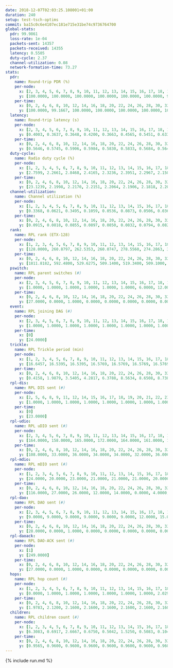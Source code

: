 ```yaml
---
date: 2018-12-07T02:03:25.108001+01:00
duration: 240
setup: test-tsch-optims
commit: ba15c0c6e4107ec181e715e31be74c9736764700
global-stats:
  pdr: 99.9861
  loss-rate: 1e-04
  packets-sent: 14357
  packets-received: 14355
  latency: 0.5505
  duty-cycle: 2.37
  channel-utilization: 0.08
  network-formation-time: 73.27
stats:
  pdr:
    name: Round-trip PDR (%)
    per-node:
      x: [2, 3, 4, 5, 6, 7, 8, 9, 10, 11, 12, 13, 14, 15, 16, 17, 18, 19, 20, 21, 22, 23, 24, 25]
      y: [100.0000, 100.0000, 100.0000, 100.0000, 100.0000, 100.0000, 99.8291, 99.8270, 100.0000, 100.0000, 100.0000, 100.0000, 100.0000, 100.0000, 100.0000, 100.0000, 100.0000, 100.0000, 100.0000, 100.0000, 100.0000, 100.0000, 100.0000, 100.0000]
    per-time:
      x: [0, 2, 4, 6, 8, 10, 12, 14, 16, 18, 20, 22, 24, 26, 28, 30, 32, 34, 36, 38, 40, 42, 44, 46, 48, 50, 52, 54, 56, 58, 60, 62, 64, 66, 68, 70, 72, 74, 76, 78, 80, 82, 84, 86, 88, 90, 92, 94, 96, 98, 100, 102, 104, 106, 108, 110, 112, 114, 116, 118, 120, 122, 124, 126, 128, 130, 132, 134, 136, 138, 140, 142, 144, 146, 148, 150, 152, 154, 156, 158, 160, 162, 164, 166, 168, 170, 172, 174, 176, 178, 180, 182, 184, 186, 188, 190, 192, 194, 196, 198, 200, 202, 204, 206, 208, 210, 212, 214, 216, 218, 220, 222, 224, 226, 228, 230, 232, 234, 236, 238, 240]
      y: [100.0000, 99.1667, 100.0000, 100.0000, 100.0000, 100.0000, 100.0000, 100.0000, 100.0000, 100.0000, 100.0000, 100.0000, 100.0000, 100.0000, 100.0000, 100.0000, 100.0000, 99.1667, 100.0000, 100.0000, 100.0000, 100.0000, 100.0000, 100.0000, 100.0000, 100.0000, 100.0000, 100.0000, 100.0000, 100.0000, 100.0000, 100.0000, 100.0000, 100.0000, 100.0000, 100.0000, 100.0000, 100.0000, 100.0000, 100.0000, 100.0000, 100.0000, 100.0000, 100.0000, 100.0000, 100.0000, 100.0000, 100.0000, 100.0000, 100.0000, 100.0000, 100.0000, 100.0000, 100.0000, 100.0000, 100.0000, 100.0000, 100.0000, 100.0000, 100.0000, 100.0000, 100.0000, 100.0000, 100.0000, 100.0000, 100.0000, 100.0000, 100.0000, 100.0000, 100.0000, 100.0000, 100.0000, 100.0000, 100.0000, 100.0000, 100.0000, 100.0000, 100.0000, 100.0000, 100.0000, 100.0000, 100.0000, 100.0000, 100.0000, 100.0000, 100.0000, 100.0000, 100.0000, 100.0000, 100.0000, 100.0000, 100.0000, 100.0000, 100.0000, 100.0000, 100.0000, 100.0000, 100.0000, 100.0000, 100.0000, 100.0000, 100.0000, 100.0000, 100.0000, 100.0000, 100.0000, 100.0000, 100.0000, 100.0000, 100.0000, 100.0000, 100.0000, 100.0000, 100.0000, 100.0000, 100.0000, 100.0000, 100.0000, 100.0000, 100.0000, null]
  latency:
    name: Round-trip latency (s)
    per-node:
      x: [2, 3, 4, 5, 6, 7, 8, 9, 10, 11, 12, 13, 14, 15, 16, 17, 18, 19, 20, 21, 22, 23, 24, 25]
      y: [0.4003, 0.3637, 0.3648, 0.4200, 0.3663, 0.4565, 0.5451, 0.6339, 0.5182, 0.5472, 0.5069, 0.4504, 0.6641, 0.5385, 0.6206, 0.5479, 0.6111, 0.6283, 0.5981, 0.6464, 0.6434, 0.7391, 0.7445, 0.6861]
    per-time:
      x: [0, 2, 4, 6, 8, 10, 12, 14, 16, 18, 20, 22, 24, 26, 28, 30, 32, 34, 36, 38, 40, 42, 44, 46, 48, 50, 52, 54, 56, 58, 60, 62, 64, 66, 68, 70, 72, 74, 76, 78, 80, 82, 84, 86, 88, 90, 92, 94, 96, 98, 100, 102, 104, 106, 108, 110, 112, 114, 116, 118, 120, 122, 124, 126, 128, 130, 132, 134, 136, 138, 140, 142, 144, 146, 148, 150, 152, 154, 156, 158, 160, 162, 164, 166, 168, 170, 172, 174, 176, 178, 180, 182, 184, 186, 188, 190, 192, 194, 196, 198, 200, 202, 204, 206, 208, 210, 212, 214, 216, 218, 220, 222, 224, 226, 228, 230, 232, 234, 236, 238, 240]
      y: [0.5646, 0.5745, 0.5906, 0.5984, 0.5830, 0.5833, 0.5684, 0.5644, 0.5757, 0.5989, 0.5938, 0.5900, 0.5632, 0.5711, 0.5738, 0.5583, 0.5566, 0.5827, 0.5478, 0.5565, 0.5882, 0.5824, 0.5657, 0.5671, 0.5798, 0.5890, 0.5795, 0.5644, 0.5796, 0.5677, 0.5573, 0.5522, 0.5674, 0.5422, 0.5622, 0.5560, 0.5586, 0.5526, 0.5569, 0.5326, 0.5638, 0.5470, 0.5509, 0.5399, 0.5359, 0.5451, 0.5260, 0.5290, 0.5411, 0.5207, 0.5269, 0.5461, 0.5451, 0.5429, 0.5526, 0.5434, 0.5383, 0.5517, 0.5406, 0.5489, 0.5617, 0.5477, 0.5608, 0.5375, 0.5333, 0.5484, 0.5434, 0.5284, 0.5387, 0.5371, 0.5280, 0.5370, 0.5482, 0.5313, 0.5313, 0.5338, 0.5401, 0.5464, 0.5355, 0.5347, 0.5396, 0.5537, 0.5395, 0.5373, 0.5475, 0.5379, 0.5299, 0.5292, 0.5584, 0.5423, 0.5444, 0.5567, 0.5487, 0.5542, 0.5474, 0.5649, 0.5391, 0.5524, 0.5442, 0.5562, 0.5444, 0.5424, 0.5572, 0.5349, 0.5362, 0.5372, 0.5096, 0.5507, 0.5222, 0.5448, 0.5274, 0.5453, 0.5311, 0.5260, 0.5392, 0.5368, 0.5257, 0.5341, 0.5291, 0.5121, null]
  duty-cycle:
    name: Radio duty cycle (%)
    per-node:
      x: [1, 2, 3, 4, 5, 6, 7, 8, 9, 10, 11, 12, 13, 14, 15, 16, 17, 18, 19, 20, 21, 22, 23, 24, 25]
      y: [2.7599, 2.2661, 2.8468, 2.4165, 2.3236, 2.3951, 2.2967, 2.1509, 2.2497, 2.2077, 2.1695, 2.3358, 2.6229, 2.3907, 2.4567, 2.3084, 2.3177, 2.4002, 2.3994, 2.4371, 2.2402, 2.3719, 2.3279, 2.3220, 2.3074]
    per-time:
      x: [0, 2, 4, 6, 8, 10, 12, 14, 16, 18, 20, 22, 24, 26, 28, 30, 32, 34, 36, 38, 40, 42, 44, 46, 48, 50, 52, 54, 56, 58, 60, 62, 64, 66, 68, 70, 72, 74, 76, 78, 80, 82, 84, 86, 88, 90, 92, 94, 96, 98, 100, 102, 104, 106, 108, 110, 112, 114, 116, 118, 120, 122, 124, 126, 128, 130, 132, 134, 136, 138, 140, 142, 144, 146, 148, 150, 152, 154, 156, 158, 160, 162, 164, 166, 168, 170, 172, 174, 176, 178, 180, 182, 184, 186, 188, 190, 192, 194, 196, 198, 200, 202, 204, 206, 208, 210, 212, 214, 216, 218, 220, 222, 224, 226, 228, 230, 232, 234, 236, 238]
      y: [23.1239, 2.1998, 2.2170, 2.2151, 2.2064, 2.1906, 2.1818, 2.2005, 2.1933, 2.1946, 2.2037, 2.1911, 2.1952, 2.1894, 2.2484, 2.1911, 2.1709, 2.1808, 2.1861, 2.1987, 2.1977, 2.2221, 2.1922, 2.1986, 2.2042, 2.2203, 2.2198, 2.2096, 2.2187, 2.2190, 2.1914, 2.1915, 2.1995, 2.2028, 2.1890, 2.2013, 2.1963, 2.1914, 2.1915, 2.1895, 2.1848, 2.2021, 2.2034, 2.2060, 2.1829, 2.1978, 2.1764, 2.1809, 2.1852, 2.1867, 2.1873, 2.1831, 2.2000, 2.1681, 2.1893, 2.1826, 2.1866, 2.2120, 2.1940, 2.1930, 2.2072, 2.2062, 2.1896, 2.2090, 2.1819, 2.1818, 2.1890, 2.1923, 2.1884, 2.1923, 2.1826, 2.1961, 2.1919, 2.1962, 2.1770, 2.1922, 2.1904, 2.1924, 2.1832, 2.1829, 2.2132, 2.1979, 2.1995, 2.2026, 2.2027, 2.2112, 2.2118, 2.2058, 2.1996, 2.2047, 2.1930, 2.2022, 2.2304, 2.1989, 2.2207, 2.2254, 2.2065, 2.1783, 2.1994, 2.2216, 2.2108, 2.2101, 2.2157, 2.2111, 2.2047, 2.1983, 2.1858, 2.1924, 2.2106, 2.1851, 2.2065, 2.2164, 2.1933, 2.1979, 2.2127, 2.2041, 2.1969, 2.2055, 2.1951, 2.2129]
  channel-utilization:
    name: Channel utilization (%)
    per-node:
      x: [1, 2, 3, 4, 5, 6, 7, 8, 9, 10, 11, 12, 13, 14, 15, 16, 17, 18, 19, 20, 21, 22, 23, 24, 25]
      y: [0.3368, 0.0621, 0.3495, 0.1059, 0.0536, 0.0873, 0.0506, 0.0364, 0.0315, 0.0500, 0.0417, 0.1010, 0.1655, 0.0320, 0.1577, 0.0405, 0.0333, 0.0427, 0.0309, 0.1140, 0.0366, 0.0348, 0.0301, 0.0306, 0.0306]
    per-time:
      x: [0, 2, 4, 6, 8, 10, 12, 14, 16, 18, 20, 22, 24, 26, 28, 30, 32, 34, 36, 38, 40, 42, 44, 46, 48, 50, 52, 54, 56, 58, 60, 62, 64, 66, 68, 70, 72, 74, 76, 78, 80, 82, 84, 86, 88, 90, 92, 94, 96, 98, 100, 102, 104, 106, 108, 110, 112, 114, 116, 118, 120, 122, 124, 126, 128, 130, 132, 134, 136, 138, 140, 142, 144, 146, 148, 150, 152, 154, 156, 158, 160, 162, 164, 166, 168, 170, 172, 174, 176, 178, 180, 182, 184, 186, 188, 190, 192, 194, 196, 198, 200, 202, 204, 206, 208, 210, 212, 214, 216, 218, 220, 222, 224, 226, 228, 230, 232, 234, 236, 238]
      y: [0.0915, 0.0818, 0.0855, 0.0897, 0.0850, 0.0832, 0.0794, 0.0825, 0.0819, 0.0842, 0.0881, 0.0830, 0.0840, 0.0818, 0.0982, 0.0818, 0.0749, 0.0786, 0.0805, 0.0831, 0.0822, 0.0900, 0.0799, 0.0825, 0.0828, 0.0878, 0.0884, 0.0852, 0.0876, 0.0887, 0.0816, 0.0807, 0.0825, 0.0841, 0.0802, 0.0850, 0.0822, 0.0805, 0.0829, 0.0805, 0.0792, 0.0839, 0.0849, 0.0850, 0.0801, 0.0843, 0.0768, 0.0800, 0.0798, 0.0827, 0.0791, 0.0803, 0.0837, 0.0776, 0.0843, 0.0816, 0.0813, 0.0856, 0.0803, 0.0803, 0.0854, 0.0860, 0.0804, 0.0866, 0.0784, 0.0778, 0.0823, 0.0800, 0.0806, 0.0820, 0.0789, 0.0841, 0.0824, 0.0839, 0.0770, 0.0811, 0.0811, 0.0815, 0.0784, 0.0799, 0.0860, 0.0830, 0.0844, 0.0834, 0.0827, 0.0850, 0.0860, 0.0845, 0.0827, 0.0841, 0.0820, 0.0839, 0.0935, 0.0847, 0.0907, 0.0913, 0.0861, 0.0772, 0.0844, 0.0912, 0.0882, 0.0859, 0.0877, 0.0863, 0.0846, 0.0835, 0.0794, 0.0821, 0.0869, 0.0785, 0.0857, 0.0876, 0.0825, 0.0815, 0.0871, 0.0849, 0.0839, 0.0854, 0.0825, 0.0870]
  rank:
    name: RPL rank (ETX-128)
    per-node:
      x: [1, 2, 3, 4, 5, 6, 7, 8, 9, 10, 11, 12, 13, 14, 15, 16, 17, 18, 19, 20, 21, 22, 23, 24, 25]
      y: [128.0000, 260.8797, 262.5353, 260.0747, 278.5560, 274.2863, 378.7303, 483.1829, 598.2778, 463.6255, 445.9421, 435.4549, 410.2988, 552.3197, 496.8050, 572.9016, 517.0864, 592.9467, 652.3143, 551.5021, 649.4413, 661.3871, 958.4362, 710.3416, 721.3306]
    per-time:
      x: [0, 2, 4, 6, 8, 10, 12, 14, 16, 18, 20, 22, 24, 26, 28, 30, 32, 34, 36, 38, 40, 42, 44, 46, 48, 50, 52, 54, 56, 58, 60, 62, 64, 66, 68, 70, 72, 74, 76, 78, 80, 82, 84, 86, 88, 90, 92, 94, 96, 98, 100, 102, 104, 106, 108, 110, 112, 114, 116, 118, 120, 122, 124, 126, 128, 130, 132, 134, 136, 138, 140, 142, 144, 146, 148, 150, 152, 154, 156, 158, 160, 162, 164, 166, 168, 170, 172, 174, 176, 178, 180, 182, 184, 186, 188, 190, 192, 194, 196, 198, 200, 202, 204, 206, 208, 210, 212, 214, 216, 218, 220, 222, 224, 226, 228, 230, 232, 234, 236, 238]
      y: [1811.8182, 592.4800, 529.6275, 509.1400, 519.3400, 509.1000, 508.2800, 500.3200, 498.5800, 509.5600, 514.8039, 497.2600, 512.2549, 506.4600, 513.5098, 532.5400, 526.6667, 528.0800, 543.2941, 527.4528, 510.1200, 510.2549, 498.7600, 497.9804, 490.8200, 491.1200, 490.5400, 483.4600, 484.7800, 482.3529, 487.0000, 479.6400, 484.6000, 477.1923, 472.8800, 469.0392, 464.3400, 479.2549, 465.6400, 467.7200, 461.5800, 464.0000, 460.1000, 458.8600, 459.6600, 472.9038, 462.6800, 457.5400, 457.5385, 458.5400, 458.9216, 453.6000, 460.1765, 456.2200, 472.3922, 465.5000, 459.7800, 453.5192, 446.2000, 451.1800, 451.3000, 454.4706, 450.3200, 459.1800, 461.1600, 459.5600, 471.6275, 464.2000, 458.7800, 459.1400, 456.4800, 457.9808, 444.3333, 449.8000, 449.6400, 444.9000, 456.8600, 455.8400, 456.1400, 453.0400, 458.4118, 461.3137, 458.3200, 445.7800, 448.0200, 454.0000, 454.1600, 468.9400, 479.9400, 474.4400, 475.6471, 474.0800, 499.3019, 496.0600, 491.8800, 485.8431, 480.5200, 480.1373, 475.1400, 475.2941, 474.2941, 473.7600, 474.9216, 460.5000, 470.0400, 471.8400, 482.5200, 482.2200, 484.1538, 476.0980, 471.2157, 473.4600, 468.2400, 457.1569, 460.8800, 463.0400, 465.3137, 465.0400, 475.0600, 487.9259]
  pswitch:
    name: RPL parent switches (#)
    per-node:
      x: [2, 3, 4, 5, 6, 7, 8, 9, 10, 11, 12, 13, 14, 15, 16, 17, 18, 19, 20, 21, 22, 23, 24, 25]
      y: [1.0000, 1.0000, 1.0000, 1.0000, 1.0000, 1.0000, 6.0000, 12.0000, 3.0000, 2.0000, 4.0000, 1.0000, 4.0000, 1.0000, 4.0000, 3.0000, 4.0000, 5.0000, 1.0000, 7.0000, 8.0000, 3.0000, 3.0000, 5.0000]
    per-time:
      x: [0, 2, 4, 6, 8, 10, 12, 14, 16, 18, 20, 22, 24, 26, 28, 30, 32, 34, 36, 38, 40, 42, 44, 46, 48, 50, 52, 54, 56, 58, 60, 62, 64, 66, 68, 70, 72, 74, 76, 78, 80, 82, 84, 86, 88, 90, 92, 94, 96, 98, 100, 102, 104, 106, 108, 110, 112, 114, 116, 118, 120, 122, 124, 126, 128, 130, 132, 134, 136, 138, 140, 142, 144, 146, 148, 150, 152, 154, 156, 158, 160, 162, 164, 166, 168, 170, 172, 174, 176, 178, 180, 182, 184, 186, 188, 190, 192, 194, 196, 198, 200, 202, 204, 206, 208, 210, 212, 214, 216, 218, 220, 222, 224, 226, 228, 230, 232, 234, 236, 238]
      y: [27.0000, 0.0000, 1.0000, 0.0000, 0.0000, 0.0000, 0.0000, 0.0000, 0.0000, 0.0000, 1.0000, 0.0000, 1.0000, 0.0000, 1.0000, 0.0000, 1.0000, 0.0000, 1.0000, 3.0000, 0.0000, 1.0000, 0.0000, 1.0000, 0.0000, 0.0000, 0.0000, 0.0000, 0.0000, 1.0000, 3.0000, 0.0000, 0.0000, 2.0000, 0.0000, 1.0000, 0.0000, 1.0000, 0.0000, 0.0000, 0.0000, 1.0000, 0.0000, 0.0000, 0.0000, 2.0000, 0.0000, 0.0000, 2.0000, 0.0000, 1.0000, 0.0000, 1.0000, 0.0000, 1.0000, 0.0000, 0.0000, 2.0000, 0.0000, 0.0000, 0.0000, 1.0000, 0.0000, 0.0000, 0.0000, 0.0000, 1.0000, 0.0000, 0.0000, 0.0000, 0.0000, 2.0000, 1.0000, 0.0000, 0.0000, 0.0000, 0.0000, 0.0000, 0.0000, 0.0000, 1.0000, 1.0000, 0.0000, 0.0000, 0.0000, 0.0000, 0.0000, 0.0000, 0.0000, 0.0000, 1.0000, 0.0000, 3.0000, 0.0000, 0.0000, 1.0000, 0.0000, 1.0000, 0.0000, 1.0000, 1.0000, 0.0000, 1.0000, 0.0000, 0.0000, 0.0000, 0.0000, 0.0000, 2.0000, 1.0000, 1.0000, 0.0000, 0.0000, 1.0000, 0.0000, 0.0000, 1.0000, 0.0000, 0.0000, 4.0000]
  event:
    name: RPL joining DAG (#)
    per-node:
      x: [2, 3, 4, 5, 6, 7, 8, 9, 10, 11, 12, 13, 14, 15, 16, 17, 18, 19, 20, 21, 22, 23, 24, 25]
      y: [1.0000, 1.0000, 1.0000, 1.0000, 1.0000, 1.0000, 1.0000, 1.0000, 1.0000, 1.0000, 1.0000, 1.0000, 1.0000, 1.0000, 1.0000, 1.0000, 1.0000, 1.0000, 1.0000, 1.0000, 1.0000, 1.0000, 1.0000, 1.0000]
    per-time:
      x: [0]
      y: [24.0000]
  trickle:
    name: RPL Trickle period (min)
    per-node:
      x: [1, 2, 3, 4, 5, 6, 7, 8, 9, 10, 11, 12, 13, 14, 15, 16, 17, 18, 19, 20, 21, 22, 23, 24, 25]
      y: [16.6457, 16.5395, 16.5395, 16.5769, 16.5769, 16.5769, 16.5769, 16.2625, 16.5717, 16.5472, 16.5434, 16.4657, 16.5395, 16.5370, 16.5304, 16.4710, 16.5382, 16.5345, 16.5384, 16.5251, 16.5529, 16.5497, 16.5306, 16.4590, 16.5194]
    per-time:
      x: [0, 2, 4, 6, 8, 10, 12, 14, 16, 18, 20, 22, 24, 26, 28, 30, 32, 34, 36, 38, 40, 42, 44, 46, 48, 50, 52, 54, 56, 58, 60, 62, 64, 66, 68, 70, 72, 74, 76, 78, 80, 82, 84, 86, 88, 90, 92, 94, 96, 98, 100, 102, 104, 106, 108, 110, 112, 114, 116, 118, 120, 122, 124, 126, 128, 130, 132, 134, 136, 138, 140, 142, 144, 146, 148, 150, 152, 154, 156, 158, 160, 162, 164, 166, 168, 170, 172, 174, 176, 178, 180, 182, 184, 186, 188, 190, 192, 194, 196, 198, 200, 202, 204, 206, 208, 210, 212, 214, 216, 218, 220, 222, 224, 226, 228, 230, 232, 234, 236, 238]
      y: [0.4158, 1.9879, 3.5405, 4.2817, 6.3788, 8.5634, 8.6508, 8.7381, 9.6119, 17.1267, 17.3049, 17.4763, 17.4763, 17.4763, 17.4763, 17.4763, 17.4763, 17.4763, 17.4763, 17.4763, 17.4763, 17.4763, 17.4763, 17.4763, 17.4763, 17.4763, 17.4763, 17.4763, 17.4763, 17.4763, 17.4763, 17.4763, 17.4763, 17.4763, 17.4763, 17.4763, 17.4763, 17.4763, 17.4763, 17.4763, 17.4763, 17.4763, 17.4763, 17.4763, 17.4763, 17.4763, 17.4763, 17.4763, 17.4763, 17.4763, 17.4763, 17.4763, 17.4763, 17.4763, 17.4763, 17.4763, 17.4763, 17.4763, 17.4763, 17.4763, 17.4763, 17.4763, 17.4763, 17.4763, 17.4763, 17.4763, 17.4763, 17.4763, 17.4763, 17.4763, 17.4763, 17.4763, 17.4763, 17.4763, 17.4763, 17.4763, 17.4763, 17.4763, 17.4763, 17.4763, 17.4763, 17.4763, 17.4763, 17.4763, 17.4763, 17.4763, 17.4763, 17.4763, 17.4763, 17.4763, 17.4763, 17.4763, 17.4763, 17.4763, 17.4763, 17.4763, 17.4763, 17.4763, 17.4763, 17.4763, 17.4763, 17.4763, 17.4763, 17.4763, 17.4763, 17.4763, 17.4763, 17.4763, 17.4763, 17.4763, 17.4763, 17.4763, 17.4763, 17.4763, 17.4763, 17.4763, 17.4763, 17.4763, 17.4763, 17.4763]
  rpl-dis:
    name: RPL DIS sent (#)
    per-node:
      x: [2, 5, 6, 8, 9, 11, 12, 14, 15, 16, 17, 18, 19, 20, 21, 22, 23, 24, 25]
      y: [1.0000, 1.0000, 1.0000, 1.0000, 1.0000, 1.0000, 1.0000, 1.0000, 1.0000, 1.0000, 1.0000, 1.0000, 2.0000, 1.0000, 1.0000, 1.0000, 2.0000, 2.0000, 2.0000]
    per-time:
      x: [0]
      y: [23.0000]
  rpl-udio:
    name: RPL uDIO sent (#)
    per-node:
      x: [2, 3, 4, 5, 6, 7, 8, 9, 10, 11, 12, 13, 14, 15, 16, 17, 18, 19, 20, 21, 22, 23, 24, 25]
      y: [164.0000, 158.0000, 165.0000, 172.0000, 164.0000, 161.0000, 170.0000, 170.0000, 168.0000, 164.0000, 167.0000, 158.0000, 171.0000, 146.0000, 168.0000, 167.0000, 172.0000, 169.0000, 142.0000, 168.0000, 170.0000, 167.0000, 170.0000, 169.0000]
    per-time:
      x: [0, 2, 4, 6, 8, 10, 12, 14, 16, 18, 20, 22, 24, 26, 28, 30, 32, 34, 36, 38, 40, 42, 44, 46, 48, 50, 52, 54, 56, 58, 60, 62, 64, 66, 68, 70, 72, 74, 76, 78, 80, 82, 84, 86, 88, 90, 92, 94, 96, 98, 100, 102, 104, 106, 108, 110, 112, 114, 116, 118, 120, 122, 124, 126, 128, 130, 132, 134, 136, 138, 140, 142, 144, 146, 148, 150, 152, 154, 156, 158, 160, 162, 164, 166, 168, 170, 172, 174, 176, 178, 180, 182, 184, 186, 188, 190, 192, 194, 196, 198, 200, 202, 204, 206, 208, 210, 212, 214, 216, 218, 220, 222, 224, 226, 228, 230, 232, 234, 236, 238, 240]
      y: [108.0000, 33.0000, 36.0000, 34.0000, 34.0000, 32.0000, 36.0000, 34.0000, 31.0000, 36.0000, 32.0000, 36.0000, 28.0000, 30.0000, 36.0000, 33.0000, 33.0000, 30.0000, 35.0000, 31.0000, 29.0000, 32.0000, 31.0000, 30.0000, 29.0000, 32.0000, 33.0000, 30.0000, 29.0000, 30.0000, 35.0000, 37.0000, 33.0000, 28.0000, 31.0000, 29.0000, 39.0000, 34.0000, 31.0000, 31.0000, 34.0000, 33.0000, 28.0000, 34.0000, 29.0000, 35.0000, 38.0000, 25.0000, 34.0000, 31.0000, 31.0000, 32.0000, 32.0000, 31.0000, 34.0000, 30.0000, 31.0000, 32.0000, 28.0000, 32.0000, 32.0000, 36.0000, 25.0000, 35.0000, 35.0000, 33.0000, 31.0000, 30.0000, 33.0000, 32.0000, 33.0000, 29.0000, 30.0000, 34.0000, 34.0000, 31.0000, 34.0000, 28.0000, 33.0000, 34.0000, 32.0000, 32.0000, 35.0000, 28.0000, 33.0000, 36.0000, 36.0000, 35.0000, 29.0000, 29.0000, 33.0000, 30.0000, 38.0000, 33.0000, 30.0000, 32.0000, 34.0000, 31.0000, 31.0000, 33.0000, 35.0000, 34.0000, 33.0000, 29.0000, 37.0000, 35.0000, 32.0000, 32.0000, 33.0000, 29.0000, 34.0000, 28.0000, 32.0000, 35.0000, 32.0000, 33.0000, 33.0000, 36.0000, 28.0000, 38.0000, 5.0000]
  rpl-mdio:
    name: RPL mDIO sent (#)
    per-node:
      x: [1, 2, 3, 4, 5, 6, 7, 8, 9, 10, 11, 12, 13, 14, 15, 16, 17, 18, 19, 20, 21, 22, 23, 24, 25]
      y: [24.0000, 20.0000, 23.0000, 21.0000, 21.0000, 21.0000, 20.0000, 27.0000, 20.0000, 21.0000, 21.0000, 22.0000, 20.0000, 20.0000, 21.0000, 21.0000, 20.0000, 20.0000, 21.0000, 22.0000, 20.0000, 21.0000, 21.0000, 22.0000, 24.0000]
    per-time:
      x: [0, 2, 4, 6, 8, 10, 12, 14, 16, 18, 20, 22, 24, 26, 28, 30, 32, 34, 36, 38, 40, 42, 44, 46, 48, 50, 52, 54, 56, 58, 60, 62, 64, 66, 68, 70, 72, 74, 76, 78, 80, 82, 84, 86, 88, 90, 92, 94, 96, 98, 100, 102, 104, 106, 108, 110, 112, 114, 116, 118, 120, 122, 124, 126, 128, 130, 132, 134, 136, 138, 140, 142, 144, 146, 148, 150, 152, 154, 156, 158, 160, 162, 164, 166, 168, 170, 172, 174, 176, 178, 180, 182, 184, 186, 188, 190, 192, 194, 196, 198, 200, 202, 204, 206, 208, 210, 212, 214, 216, 218, 220, 222, 224, 226, 228, 230, 232, 234, 236, 238, 240]
      y: [116.0000, 27.0000, 26.0000, 12.0000, 14.0000, 0.0000, 4.0000, 16.0000, 5.0000, 1.0000, 0.0000, 0.0000, 0.0000, 5.0000, 7.0000, 2.0000, 6.0000, 5.0000, 0.0000, 0.0000, 0.0000, 0.0000, 7.0000, 4.0000, 7.0000, 6.0000, 1.0000, 0.0000, 0.0000, 0.0000, 1.0000, 5.0000, 8.0000, 7.0000, 3.0000, 0.0000, 1.0000, 0.0000, 0.0000, 3.0000, 6.0000, 3.0000, 6.0000, 6.0000, 1.0000, 0.0000, 0.0000, 0.0000, 5.0000, 4.0000, 5.0000, 7.0000, 4.0000, 0.0000, 0.0000, 0.0000, 0.0000, 6.0000, 4.0000, 8.0000, 5.0000, 2.0000, 0.0000, 0.0000, 0.0000, 1.0000, 5.0000, 9.0000, 4.0000, 5.0000, 0.0000, 1.0000, 0.0000, 0.0000, 3.0000, 4.0000, 5.0000, 4.0000, 8.0000, 0.0000, 1.0000, 0.0000, 0.0000, 6.0000, 8.0000, 5.0000, 5.0000, 1.0000, 0.0000, 0.0000, 0.0000, 0.0000, 6.0000, 8.0000, 1.0000, 6.0000, 3.0000, 1.0000, 0.0000, 0.0000, 0.0000, 5.0000, 6.0000, 7.0000, 6.0000, 0.0000, 1.0000, 0.0000, 0.0000, 5.0000, 3.0000, 8.0000, 4.0000, 5.0000, 0.0000, 0.0000, 0.0000, 0.0000, 4.0000, 6.0000, 3.0000]
  rpl-dao:
    name: RPL DAO sent (#)
    per-node:
      x: [2, 3, 4, 5, 6, 7, 8, 9, 10, 11, 12, 13, 14, 15, 16, 17, 18, 19, 20, 21, 22, 23, 24, 25]
      y: [9.0000, 9.0000, 9.0000, 9.0000, 9.0000, 9.0000, 12.0000, 15.0000, 10.0000, 10.0000, 10.0000, 9.0000, 11.0000, 9.0000, 12.0000, 10.0000, 10.0000, 11.0000, 9.0000, 12.0000, 14.0000, 11.0000, 11.0000, 10.0000]
    per-time:
      x: [0, 2, 4, 6, 8, 10, 12, 14, 16, 18, 20, 22, 24, 26, 28, 30, 32, 34, 36, 38, 40, 42, 44, 46, 48, 50, 52, 54, 56, 58, 60, 62, 64, 66, 68, 70, 72, 74, 76, 78, 80, 82, 84, 86, 88, 90, 92, 94, 96, 98, 100, 102, 104, 106, 108, 110, 112, 114, 116, 118, 120, 122, 124, 126, 128, 130, 132, 134, 136, 138, 140, 142, 144, 146, 148, 150, 152, 154, 156, 158, 160, 162, 164, 166, 168, 170, 172, 174, 176, 178, 180, 182, 184, 186, 188, 190, 192, 194, 196, 198, 200, 202, 204, 206, 208, 210, 212, 214, 216, 218, 220, 222, 224, 226, 228, 230, 232, 234, 236, 238]
      y: [28.0000, 0.0000, 1.0000, 0.0000, 0.0000, 0.0000, 0.0000, 0.0000, 0.0000, 0.0000, 1.0000, 0.0000, 1.0000, 0.0000, 22.0000, 0.0000, 1.0000, 0.0000, 1.0000, 3.0000, 0.0000, 1.0000, 0.0000, 1.0000, 0.0000, 1.0000, 1.0000, 0.0000, 13.0000, 4.0000, 3.0000, 0.0000, 1.0000, 2.0000, 1.0000, 1.0000, 0.0000, 1.0000, 0.0000, 0.0000, 0.0000, 1.0000, 8.0000, 7.0000, 2.0000, 3.0000, 1.0000, 1.0000, 3.0000, 1.0000, 1.0000, 0.0000, 2.0000, 0.0000, 1.0000, 0.0000, 1.0000, 13.0000, 0.0000, 2.0000, 1.0000, 3.0000, 2.0000, 1.0000, 0.0000, 0.0000, 2.0000, 0.0000, 0.0000, 0.0000, 0.0000, 14.0000, 3.0000, 1.0000, 2.0000, 2.0000, 1.0000, 0.0000, 1.0000, 0.0000, 2.0000, 1.0000, 0.0000, 0.0000, 0.0000, 9.0000, 6.0000, 0.0000, 2.0000, 1.0000, 2.0000, 1.0000, 4.0000, 0.0000, 2.0000, 1.0000, 0.0000, 1.0000, 0.0000, 8.0000, 7.0000, 0.0000, 2.0000, 1.0000, 0.0000, 1.0000, 2.0000, 0.0000, 4.0000, 2.0000, 1.0000, 0.0000, 0.0000, 2.0000, 10.0000, 2.0000, 2.0000, 1.0000, 1.0000, 4.0000]
  rpl-daoack:
    name: RPL DAO-ACK sent (#)
    per-node:
      x: [1]
      y: [249.0000]
    per-time:
      x: [0, 2, 4, 6, 8, 10, 12, 14, 16, 18, 20, 22, 24, 26, 28, 30, 32, 34, 36, 38, 40, 42, 44, 46, 48, 50, 52, 54, 56, 58, 60, 62, 64, 66, 68, 70, 72, 74, 76, 78, 80, 82, 84, 86, 88, 90, 92, 94, 96, 98, 100, 102, 104, 106, 108, 110, 112, 114, 116, 118, 120, 122, 124, 126, 128, 130, 132, 134, 136, 138, 140, 142, 144, 146, 148, 150, 152, 154, 156, 158, 160, 162, 164, 166, 168, 170, 172, 174, 176, 178, 180, 182, 184, 186, 188, 190, 192, 194, 196, 198, 200, 202, 204, 206, 208, 210, 212, 214, 216, 218, 220, 222, 224, 226, 228, 230, 232, 234, 236, 238]
      y: [27.0000, 0.0000, 1.0000, 0.0000, 0.0000, 0.0000, 0.0000, 0.0000, 0.0000, 0.0000, 1.0000, 0.0000, 1.0000, 0.0000, 22.0000, 0.0000, 1.0000, 0.0000, 1.0000, 3.0000, 0.0000, 1.0000, 0.0000, 1.0000, 0.0000, 1.0000, 1.0000, 0.0000, 13.0000, 4.0000, 3.0000, 0.0000, 1.0000, 2.0000, 1.0000, 1.0000, 0.0000, 1.0000, 0.0000, 0.0000, 0.0000, 1.0000, 8.0000, 7.0000, 2.0000, 3.0000, 1.0000, 1.0000, 3.0000, 1.0000, 1.0000, 0.0000, 2.0000, 0.0000, 1.0000, 0.0000, 1.0000, 13.0000, 0.0000, 2.0000, 1.0000, 3.0000, 2.0000, 1.0000, 0.0000, 0.0000, 2.0000, 0.0000, 0.0000, 0.0000, 0.0000, 14.0000, 3.0000, 1.0000, 2.0000, 2.0000, 1.0000, 0.0000, 1.0000, 0.0000, 2.0000, 1.0000, 0.0000, 0.0000, 0.0000, 9.0000, 6.0000, 0.0000, 2.0000, 1.0000, 2.0000, 1.0000, 4.0000, 0.0000, 2.0000, 1.0000, 0.0000, 1.0000, 0.0000, 8.0000, 7.0000, 0.0000, 2.0000, 1.0000, 0.0000, 1.0000, 2.0000, 0.0000, 4.0000, 2.0000, 1.0000, 0.0000, 0.0000, 2.0000, 10.0000, 2.0000, 2.0000, 1.0000, 1.0000, 4.0000]
  hops:
    name: RPL hop count (#)
    per-node:
      x: [1, 2, 3, 4, 5, 6, 7, 8, 9, 10, 11, 12, 13, 14, 15, 16, 17, 18, 19, 20, 21, 22, 23, 24, 25]
      y: [0.0000, 1.0000, 1.0000, 1.0000, 1.0000, 1.0000, 1.0000, 2.0292, 2.5417, 1.7083, 2.0000, 2.0000, 2.0000, 3.0000, 2.0000, 3.0000, 2.3292, 3.0750, 3.1423, 3.0000, 3.2292, 3.2208, 4.0000, 4.0000, 4.0000]
    per-time:
      x: [0, 2, 4, 6, 8, 10, 12, 14, 16, 18, 20, 22, 24, 26, 28, 30, 32, 34, 36, 38, 40, 42, 44, 46, 48, 50, 52, 54, 56, 58, 60, 62, 64, 66, 68, 70, 72, 74, 76, 78, 80, 82, 84, 86, 88, 90, 92, 94, 96, 98, 100, 102, 104, 106, 108, 110, 112, 114, 116, 118, 120, 122, 124, 126, 128, 130, 132, 134, 136, 138, 140, 142, 144, 146, 148, 150, 152, 154, 156, 158, 160, 162, 164, 166, 168, 170, 172, 174, 176, 178, 180, 182, 184, 186, 188, 190, 192, 194, 196, 198, 200, 202, 204, 206, 208, 210, 212, 214, 216, 218, 220, 222, 224, 226, 228, 230, 232, 234, 236, 238]
      y: [1.9783, 2.1200, 2.1600, 2.1600, 2.1600, 2.1600, 2.1600, 2.1600, 2.1600, 2.1600, 2.1600, 2.1600, 2.1600, 2.1600, 2.1600, 2.1600, 2.2000, 2.2000, 2.2000, 2.2400, 2.2800, 2.3200, 2.3200, 2.3000, 2.2800, 2.2800, 2.2800, 2.2800, 2.2800, 2.2400, 2.1800, 2.1600, 2.1600, 2.1800, 2.2000, 2.2400, 2.2400, 2.2400, 2.2400, 2.2400, 2.2400, 2.2400, 2.2400, 2.2400, 2.2400, 2.2400, 2.2400, 2.2400, 2.2000, 2.2000, 2.2200, 2.2400, 2.2400, 2.2400, 2.2400, 2.2400, 2.2400, 2.2400, 2.2400, 2.2400, 2.2400, 2.2000, 2.2000, 2.2000, 2.2000, 2.2000, 2.2200, 2.2400, 2.2400, 2.2400, 2.2400, 2.2800, 2.2400, 2.2400, 2.2400, 2.2400, 2.2400, 2.2400, 2.2400, 2.2400, 2.2800, 2.3200, 2.3200, 2.3200, 2.3200, 2.3200, 2.3200, 2.3200, 2.3200, 2.3200, 2.3200, 2.3200, 2.3200, 2.3600, 2.3600, 2.3600, 2.3600, 2.3600, 2.3600, 2.3600, 2.3200, 2.3200, 2.3200, 2.3200, 2.3200, 2.3200, 2.3200, 2.3200, 2.2400, 2.2400, 2.2600, 2.2800, 2.2800, 2.2800, 2.3200, 2.3200, 2.2800, 2.2800, 2.2800, 2.2800]
  children:
    name: RPL children count (#)
    per-node:
      x: [1, 2, 3, 4, 5, 6, 7, 8, 9, 10, 11, 12, 13, 14, 15, 16, 17, 18, 19, 20, 21, 22, 23, 24, 25]
      y: [6.3083, 0.6917, 2.6667, 0.6750, 0.5042, 1.5250, 0.5083, 0.1042, 0.0000, 0.5208, 0.2583, 1.6875, 1.5708, 0.0000, 3.3083, 0.2500, 0.0000, 0.3958, 0.0000, 2.7875, 0.1000, 0.1208, 0.0000, 0.0000, 0.0000]
    per-time:
      x: [0, 2, 4, 6, 8, 10, 12, 14, 16, 18, 20, 22, 24, 26, 28, 30, 32, 34, 36, 38, 40, 42, 44, 46, 48, 50, 52, 54, 56, 58, 60, 62, 64, 66, 68, 70, 72, 74, 76, 78, 80, 82, 84, 86, 88, 90, 92, 94, 96, 98, 100, 102, 104, 106, 108, 110, 112, 114, 116, 118, 120, 122, 124, 126, 128, 130, 132, 134, 136, 138, 140, 142, 144, 146, 148, 150, 152, 154, 156, 158, 160, 162, 164, 166, 168, 170, 172, 174, 176, 178, 180, 182, 184, 186, 188, 190, 192, 194, 196, 198, 200, 202, 204, 206, 208, 210, 212, 214, 216, 218, 220, 222, 224, 226, 228, 230, 232, 234, 236, 238]
      y: [0.9565, 0.9600, 0.9600, 0.9600, 0.9600, 0.9600, 0.9600, 0.9600, 0.9600, 0.9600, 0.9600, 0.9600, 0.9600, 0.9600, 0.9600, 0.9600, 0.9600, 0.9600, 0.9600, 0.9600, 0.9600, 0.9600, 0.9600, 0.9600, 0.9600, 0.9600, 0.9600, 0.9600, 0.9600, 0.9600, 0.9600, 0.9600, 0.9600, 0.9600, 0.9600, 0.9600, 0.9600, 0.9600, 0.9600, 0.9600, 0.9600, 0.9600, 0.9600, 0.9600, 0.9600, 0.9600, 0.9600, 0.9600, 0.9600, 0.9600, 0.9600, 0.9600, 0.9600, 0.9600, 0.9600, 0.9600, 0.9600, 0.9600, 0.9600, 0.9600, 0.9600, 0.9600, 0.9600, 0.9600, 0.9600, 0.9600, 0.9600, 0.9600, 0.9600, 0.9600, 0.9600, 0.9600, 0.9600, 0.9600, 0.9600, 0.9600, 0.9600, 0.9600, 0.9600, 0.9600, 0.9600, 0.9600, 0.9600, 0.9600, 0.9600, 0.9600, 0.9600, 0.9600, 0.9600, 0.9600, 0.9600, 0.9600, 0.9600, 0.9600, 0.9600, 0.9600, 0.9600, 0.9600, 0.9600, 0.9600, 0.9600, 0.9600, 0.9600, 0.9600, 0.9600, 0.9600, 0.9600, 0.9600, 0.9600, 0.9600, 0.9600, 0.9600, 0.9600, 0.9600, 0.9600, 0.9600, 0.9600, 0.9600, 0.9600, 0.9600]
---
```


{% include run.md %}
